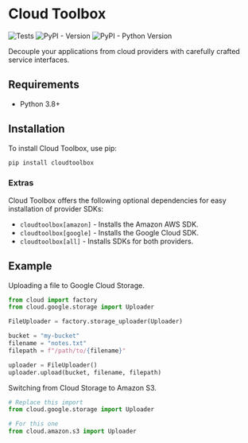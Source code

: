 # Cloud Toolbox

![Tests](https://github.com/DotzInc/cloud-toolbox/actions/workflows/tests.yml/badge.svg?event=push)
![PyPI - Version](https://img.shields.io/pypi/v/cloudtoolbox)
![PyPI - Python Version](https://img.shields.io/pypi/pyversions/cloudtoolbox)

Decouple your applications from cloud providers with carefully crafted service interfaces.

## Requirements

* Python 3.8+

## Installation

To install Cloud Toolbox, use pip:

```sh
pip install cloudtoolbox
```

### Extras

Cloud Toolbox offers the following optional dependencies for easy installation of provider SDKs:

* `cloudtoolbox[amazon]` - Installs the Amazon AWS SDK.
* `cloudtoolbox[google]` - Installs the Google Cloud SDK.
* `cloudtoolbox[all]` - Installs SDKs for both providers.

## Example

Uploading a file to Google Cloud Storage.

```python
from cloud import factory
from cloud.google.storage import Uploader

FileUploader = factory.storage_uploader(Uploader)

bucket = "my-bucket"
filename = "notes.txt"
filepath = f"/path/to/{filename}"

uploader = FileUploader()
uploader.upload(bucket, filename, filepath)
```

Switching from Cloud Storage to Amazon S3.

```python
# Replace this import
from cloud.google.storage import Uploader

# For this one
from cloud.amazon.s3 import Uploader
```

